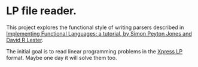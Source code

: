 LP file reader.
===============

This project explores the functional style of writing parsers described in [Implementing Functional Languages:
a tutorial, by Simon Peyton Jones and David R Lester](http://research.microsoft.com/en-us/um/people/simonpj/Papers/pj-lester-book/).

The initial goal is to read linear programming problems in the [Xpress LP](http://lpsolve.sourceforge.net/5.5/Xpress-format.htm) format. Maybe one day it will solve them too.
